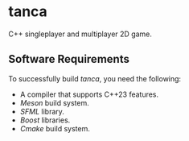 # tanca

C++ singleplayer and multiplayer 2D game.

## Software Requirements

To successfully build *tanca*, you need the following:
- A compiler that supports C++23 features.
- *Meson* build system.
- *SFML* library.
- *Boost* libraries.
- *Cmake* build system.